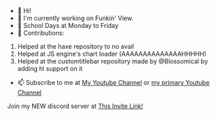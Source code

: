- 👋 Hi!
- 👀 I'm currently working on Funkin' View.
- 🌱 School Days at Monday to Friday
- 💞️ Contributions:
1. Helped at the haxe repository to no avail
2. Helped at JS engine's chart loader (AAAAAAAAAAAAAAHHHHH)
3. Helped at the customtitlebar repository made by @Blossomical by adding hl support on it
- 📫 Subscribe to me at [My Youtube Channel](https://www.youtube.com/c/someguywholikesfnf/featured) or [my primary Youtube Channel](https://www.youtube.com/@VE-Official)

Join my NEW discord server at [This Invite Link!](https://discord.gg/UYEDCnHfHn)
